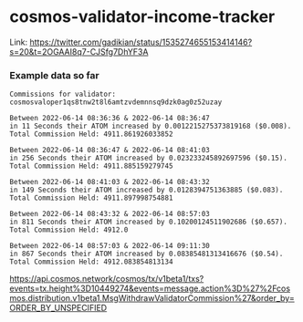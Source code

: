 # cosmos-validator-income-tracker

Link:
https://twitter.com/gadikian/status/1535274655153414146?s=20&t=2OGAAI8q7-CJSfg7DhYF3A


### Example data so far
```
Commissions for validator:  cosmosvaloper1qs8tnw2t8l6amtzvdemnnsq9dzk0ag0z52uzay

Between 2022-06-14 08:36:36 & 2022-06-14 08:36:47
in 11 Seconds their ATOM increased by 0.0012215275373819168 ($0.008).   Total Commission Held: 4911.861926033852

Between 2022-06-14 08:36:47 & 2022-06-14 08:41:03
in 256 Seconds their ATOM increased by 0.023233245892697596 ($0.15).    Total Commission Held: 4911.885159279745

Between 2022-06-14 08:41:03 & 2022-06-14 08:43:32
in 149 Seconds their ATOM increased by 0.0128394751363885 ($0.083).     Total Commission Held: 4911.897998754881

Between 2022-06-14 08:43:32 & 2022-06-14 08:57:03
in 811 Seconds their ATOM increased by 0.10200124511902686 ($0.657).    Total Commission Held: 4912.0

Between 2022-06-14 08:57:03 & 2022-06-14 09:11:30
in 867 Seconds their ATOM increased by 0.08385481313416676 ($0.54).     Total Commission Held: 4912.083854813134
```




https://api.cosmos.network/cosmos/tx/v1beta1/txs?events=tx.height%3D10449274&events=message.action%3D%27%2Fcosmos.distribution.v1beta1.MsgWithdrawValidatorCommission%27&order_by=ORDER_BY_UNSPECIFIED